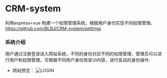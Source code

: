 # CRM-system
利用express+vue 构建一个权限管理系统，根据用户身份实现不同权限管理。
https://github.com/BLBJ/CRM-system/settings
### 系统介绍
用户通过注册登录进入网站系统，不同的身份对应不同的权限管理，管理员可以进行用户和权限管理，可根据不同用户身份改变UI内容，进行各自的身份操作.

+ 网站预览：
![LOGIN](https://github.com/BLBJ/CRM-system/maste/sys_image/login.png)

